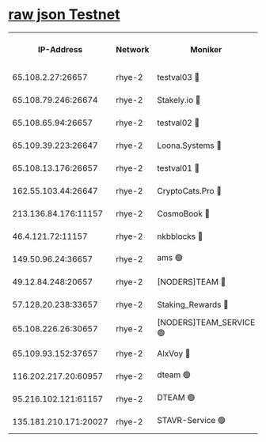 
[raw json Testnet](https://rpc-check.quickt.stavr.tech/quickt/rpc-quickt-result.json)
=


<table><tr><th>IP-Address</th><th>Network</th><th>Moniker</th><th>Latest Block Height</th><th>Earliest Block Height</th><th>Catching Up</th><th>Tx Index</th><th>Voting Power</th><th>Scan Time</th></tr><tr><td>65.108.2.27:26657</td><td>rhye-2</td><td>testval03 🔴</td><td>964318</td><td>1</td><td>False</td><td>on</td><td>11002050</td><td>2024-02-24T21:03:59.715685108UTC</td></tr><tr><td>65.108.79.246:26674</td><td>rhye-2</td><td>Stakely.io 🔴</td><td>964319</td><td>1</td><td>False</td><td>on</td><td>10010</td><td>2024-02-24T21:04:02.119782708UTC</td></tr><tr><td>65.108.65.94:26657</td><td>rhye-2</td><td>testval02 🔴</td><td>964319</td><td>1</td><td>False</td><td>on</td><td>11002050</td><td>2024-02-24T21:04:04.968454952UTC</td></tr><tr><td>65.109.39.223:26647</td><td>rhye-2</td><td>Loona.Systems 🔴</td><td>964320</td><td>1</td><td>False</td><td>off</td><td>86949</td><td>2024-02-24T21:04:08.006005792UTC</td></tr><tr><td>65.108.13.176:26657</td><td>rhye-2</td><td>testval01 🔴</td><td>964320</td><td>1</td><td>False</td><td>on</td><td>13082010</td><td>2024-02-24T21:04:08.900295520UTC</td></tr><tr><td>162.55.103.44:26647</td><td>rhye-2</td><td>CryptoCats.Pro 🔴</td><td>964326</td><td>1</td><td>False</td><td>off</td><td>9999</td><td>2024-02-24T21:04:41.337473389UTC</td></tr><tr><td>213.136.84.176:11157</td><td>rhye-2</td><td>CosmoBook 🔴</td><td>964325</td><td>65301</td><td>False</td><td>off</td><td>1528057</td><td>2024-02-24T21:04:34.837074828UTC</td></tr><tr><td>46.4.121.72:11157</td><td>rhye-2</td><td>nkbblocks 🔴</td><td>964317</td><td>70101</td><td>False</td><td>off</td><td>81491</td><td>2024-02-24T21:03:52.768482214UTC</td></tr><tr><td>149.50.96.24:36657</td><td>rhye-2</td><td>ams 🟢</td><td>964323</td><td>133501</td><td>False</td><td>on</td><td>0</td><td>2024-02-24T21:04:24.275149253UTC</td></tr><tr><td>49.12.84.248:20657</td><td>rhye-2</td><td>[NODERS]TEAM 🔴</td><td>964322</td><td>146001</td><td>False</td><td>on</td><td>59690</td><td>2024-02-24T21:04:21.858837107UTC</td></tr><tr><td>57.128.20.238:33657</td><td>rhye-2</td><td>Staking_Rewards 🔴</td><td>964320</td><td>149101</td><td>False</td><td>on</td><td>9900</td><td>2024-02-24T21:04:07.583916921UTC</td></tr><tr><td>65.108.226.26:30657</td><td>rhye-2</td><td>[NODERS]TEAM_SERVICE 🟢</td><td>964320</td><td>241501</td><td>False</td><td>on</td><td>0</td><td>2024-02-24T21:04:08.453198801UTC</td></tr><tr><td>65.109.93.152:37657</td><td>rhye-2</td><td>AlxVoy 🔴</td><td>964318</td><td>315173</td><td>False</td><td>on</td><td>143351</td><td>2024-02-24T21:03:57.355181735UTC</td></tr><tr><td>116.202.217.20:60957</td><td>rhye-2</td><td>dteam 🟢</td><td>964319</td><td>421794</td><td>False</td><td>on</td><td>0</td><td>2024-02-24T21:04:05.262646682UTC</td></tr><tr><td>95.216.102.121:61157</td><td>rhye-2</td><td>DTEAM 🟢</td><td>946425</td><td>945401</td><td>False</td><td>on</td><td>0</td><td>2024-02-24T21:04:02.540743090UTC</td></tr><tr><td>135.181.210.171:20027</td><td>rhye-2</td><td>STAVR-Service 🟢</td><td>964322</td><td>961501</td><td>False</td><td>on</td><td>0</td><td>2024-02-24T21:04:19.537673484UTC</td></tr></table>